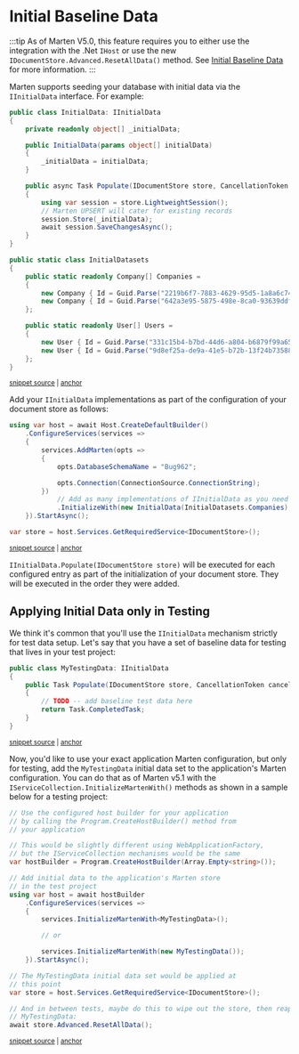 # Initial Baseline Data

:::tip
As of Marten V5.0, this feature requires you to either use the integration with the .Net `IHost` or use the new
`IDocumentStore.Advanced.ResetAllData()` method. See [Initial Baseline Data](/documents/initial-data) for more information.
:::

Marten supports seeding your database with initial data via the `IInitialData` interface. For example:

<!-- snippet: sample_initial-data -->
<a id='snippet-sample_initial-data'></a>
```cs
public class InitialData: IInitialData
{
    private readonly object[] _initialData;

    public InitialData(params object[] initialData)
    {
        _initialData = initialData;
    }

    public async Task Populate(IDocumentStore store, CancellationToken cancellation)
    {
        using var session = store.LightweightSession();
        // Marten UPSERT will cater for existing records
        session.Store(_initialData);
        await session.SaveChangesAsync();
    }
}

public static class InitialDatasets
{
    public static readonly Company[] Companies =
    {
        new Company { Id = Guid.Parse("2219b6f7-7883-4629-95d5-1a8a6c74b244"), Name = "Netram Ltd." },
        new Company { Id = Guid.Parse("642a3e95-5875-498e-8ca0-93639ddfebcd"), Name = "Acme Inc." }
    };

    public static readonly User[] Users =
    {
        new User { Id = Guid.Parse("331c15b4-b7bd-44d6-a804-b6879f99a65f"),FirstName = "Danger" , LastName = "Mouse" },
        new User { Id = Guid.Parse("9d8ef25a-de9a-41e5-b72b-13f24b735883"), FirstName = "Speedy" , LastName = "Gonzales" }
    };
}
```
<sup><a href='https://github.com/JasperFx/marten/blob/master/src/CoreTests/Bugs/Bug_962_initial_data_populate_causing_null_ref_ex.cs#L55-L89' title='Snippet source file'>snippet source</a> | <a href='#snippet-sample_initial-data' title='Start of snippet'>anchor</a></sup>
<!-- endSnippet -->

Add your `IInitialData` implementations as part of the configuration of your document store as follows:

<!-- snippet: sample_configuring-initial-data -->
<a id='snippet-sample_configuring-initial-data'></a>
```cs
using var host = await Host.CreateDefaultBuilder()
    .ConfigureServices(services =>
    {
        services.AddMarten(opts =>
        {
            opts.DatabaseSchemaName = "Bug962";

            opts.Connection(ConnectionSource.ConnectionString);
        })
            // Add as many implementations of IInitialData as you need
            .InitializeWith(new InitialData(InitialDatasets.Companies), new InitialData(InitialDatasets.Users));
    }).StartAsync();

var store = host.Services.GetRequiredService<IDocumentStore>();
```
<sup><a href='https://github.com/JasperFx/marten/blob/master/src/CoreTests/Bugs/Bug_962_initial_data_populate_causing_null_ref_ex.cs#L20-L36' title='Snippet source file'>snippet source</a> | <a href='#snippet-sample_configuring-initial-data' title='Start of snippet'>anchor</a></sup>
<!-- endSnippet -->

`IInitialData.Populate(IDocumentStore store)` will be executed for each configured entry as part of the initialization of your document store. They will be executed in the order they were added.

## Applying Initial Data only in Testing

We think it's common that you'll use the `IInitialData` mechanism strictly for test data setup. Let's say that you have
a set of baseline data for testing that lives in your test project:

<!-- snippet: sample_MyTestingData -->
<a id='snippet-sample_mytestingdata'></a>
```cs
public class MyTestingData: IInitialData
{
    public Task Populate(IDocumentStore store, CancellationToken cancellation)
    {
        // TODO -- add baseline test data here
        return Task.CompletedTask;
    }
}
```
<sup><a href='https://github.com/JasperFx/marten/blob/master/src/CoreTests/Examples/InitialDataSamples.cs#L57-L68' title='Snippet source file'>snippet source</a> | <a href='#snippet-sample_mytestingdata' title='Start of snippet'>anchor</a></sup>
<!-- endSnippet -->

Now, you'd like to use your exact application Marten configuration, but only for testing, add the `MyTestingData` initial data
set to the application's Marten configuration. You can do that as of Marten v5.1 with the `IServiceCollection.InitializeMartenWith()`
methods as shown in a sample below for a testing project:

<!-- snippet: sample_using_InitializeMartenWith -->
<a id='snippet-sample_using_initializemartenwith'></a>
```cs
// Use the configured host builder for your application
// by calling the Program.CreateHostBuilder() method from
// your application

// This would be slightly different using WebApplicationFactory,
// but the IServiceCollection mechanisms would be the same
var hostBuilder = Program.CreateHostBuilder(Array.Empty<string>());

// Add initial data to the application's Marten store
// in the test project
using var host = await hostBuilder
    .ConfigureServices(services =>
    {
        services.InitializeMartenWith<MyTestingData>();

        // or

        services.InitializeMartenWith(new MyTestingData());
    }).StartAsync();

// The MyTestingData initial data set would be applied at
// this point
var store = host.Services.GetRequiredService<IDocumentStore>();

// And in between tests, maybe do this to wipe out the store, then reapply
// MyTestingData:
await store.Advanced.ResetAllData();
```
<sup><a href='https://github.com/JasperFx/marten/blob/master/src/CoreTests/Examples/InitialDataSamples.cs#L23-L53' title='Snippet source file'>snippet source</a> | <a href='#snippet-sample_using_initializemartenwith' title='Start of snippet'>anchor</a></sup>
<!-- endSnippet -->
